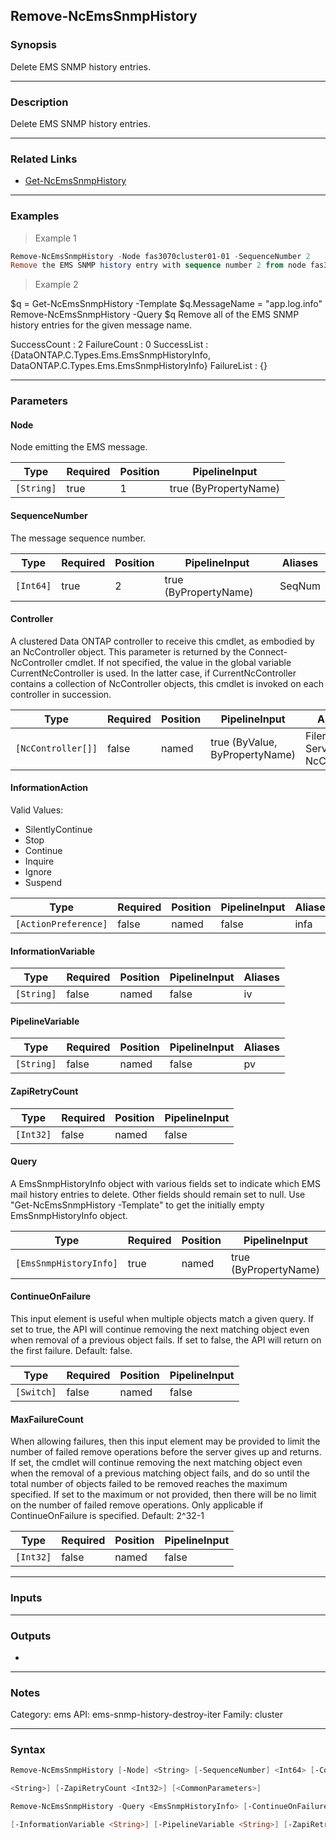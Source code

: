 Remove-NcEmsSnmpHistory
-----------------------

### Synopsis
Delete EMS SNMP history entries.

---

### Description

Delete EMS SNMP history entries.

---

### Related Links
* [Get-NcEmsSnmpHistory](Get-NcEmsSnmpHistory)

---

### Examples
> Example 1

```PowerShell
Remove-NcEmsSnmpHistory -Node fas3070cluster01-01 -SequenceNumber 2
Remove the EMS SNMP history entry with sequence number 2 from node fas3070cluster01-01.
```
> Example 2

$q = Get-NcEmsSnmpHistory -Template
$q.MessageName = "app.log.info"
Remove-NcEmsSnmpHistory -Query $q
Remove all of the EMS SNMP history entries for the given message name.

SuccessCount : 2
FailureCount : 0
SuccessList  : {DataONTAP.C.Types.Ems.EmsSnmpHistoryInfo, DataONTAP.C.Types.Ems.EmsSnmpHistoryInfo}
FailureList  : {}

---

### Parameters
#### **Node**
Node emitting the EMS message.

|Type      |Required|Position|PipelineInput        |
|----------|--------|--------|---------------------|
|`[String]`|true    |1       |true (ByPropertyName)|

#### **SequenceNumber**
The message sequence number.

|Type     |Required|Position|PipelineInput        |Aliases|
|---------|--------|--------|---------------------|-------|
|`[Int64]`|true    |2       |true (ByPropertyName)|SeqNum |

#### **Controller**
A clustered Data ONTAP controller to receive this cmdlet, as embodied by an NcController object.  This parameter is returned by the Connect-NcController cmdlet.  If not specified, the value in the global variable CurrentNcController is used.  In the latter case, if CurrentNcController contains a collection of NcController objects, this cmdlet is invoked on each controller in succession.

|Type              |Required|Position|PipelineInput                 |Aliases                          |
|------------------|--------|--------|------------------------------|---------------------------------|
|`[NcController[]]`|false   |named   |true (ByValue, ByPropertyName)|Filer<br/>Server<br/>NcController|

#### **InformationAction**

Valid Values:

* SilentlyContinue
* Stop
* Continue
* Inquire
* Ignore
* Suspend

|Type                |Required|Position|PipelineInput|Aliases|
|--------------------|--------|--------|-------------|-------|
|`[ActionPreference]`|false   |named   |false        |infa   |

#### **InformationVariable**

|Type      |Required|Position|PipelineInput|Aliases|
|----------|--------|--------|-------------|-------|
|`[String]`|false   |named   |false        |iv     |

#### **PipelineVariable**

|Type      |Required|Position|PipelineInput|Aliases|
|----------|--------|--------|-------------|-------|
|`[String]`|false   |named   |false        |pv     |

#### **ZapiRetryCount**

|Type     |Required|Position|PipelineInput|
|---------|--------|--------|-------------|
|`[Int32]`|false   |named   |false        |

#### **Query**
A EmsSnmpHistoryInfo object with various fields set to indicate which EMS mail history entries to delete.  Other fields should remain set to null.  Use "Get-NcEmsSnmpHistory -Template" to get the initially empty EmsSnmpHistoryInfo object.

|Type                  |Required|Position|PipelineInput        |
|----------------------|--------|--------|---------------------|
|`[EmsSnmpHistoryInfo]`|true    |named   |true (ByPropertyName)|

#### **ContinueOnFailure**
This input element is useful when multiple objects match a given query.  If set to true, the API will continue removing the next matching object even when removal of a previous object fails.  If set to false, the API will return on the first failure.  Default: false.

|Type      |Required|Position|PipelineInput|
|----------|--------|--------|-------------|
|`[Switch]`|false   |named   |false        |

#### **MaxFailureCount**
When allowing failures, then this input element may be provided to limit the number of failed remove operations before the server gives up and returns.  If set, the cmdlet will continue removing the next matching object even when the removal of a previous matching object fails, and do so until the total number of objects failed to be removed reaches the maximum specified.  If set to the maximum or not provided, then there will be no limit on the number of failed remove operations.  Only applicable if ContinueOnFailure is specified.  Default: 2^32-1

|Type     |Required|Position|PipelineInput|
|---------|--------|--------|-------------|
|`[Int32]`|false   |named   |false        |

---

### Inputs

---

### Outputs
* 

---

### Notes
Category: ems
API: ems-snmp-history-destroy-iter
Family: cluster

---

### Syntax
```PowerShell
Remove-NcEmsSnmpHistory [-Node] <String> [-SequenceNumber] <Int64> [-Controller <NcController[]>] [-InformationAction <ActionPreference>] [-InformationVariable <String>] [-PipelineVariable 
```
```PowerShell
<String>] [-ZapiRetryCount <Int32>] [<CommonParameters>]
```
```PowerShell
Remove-NcEmsSnmpHistory -Query <EmsSnmpHistoryInfo> [-ContinueOnFailure] [-MaxFailureCount <Int32>] [-Controller <NcController[]>] [-InformationAction <ActionPreference>] 
```
```PowerShell
[-InformationVariable <String>] [-PipelineVariable <String>] [-ZapiRetryCount <Int32>] [<CommonParameters>]
```
